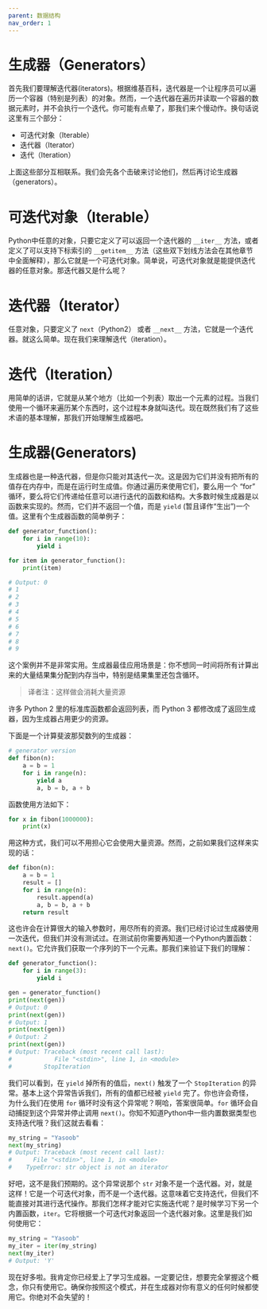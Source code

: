 ```yaml
---
parent: 数据结构
nav_order: 1
---
```



# 生成器（Generators）

首先我们要理解迭代器(iterators)。根据维基百科，迭代器是一个让程序员可以遍历一个容器（特别是列表）的对象。然而，一个迭代器在遍历并读取一个容器的数据元素时，并不会执行一个迭代。你可能有点晕了，那我们来个慢动作。换句话说这里有三个部分：

- 可迭代对象（Iterable）
- 迭代器（Iterator）
- 迭代（Iteration）

上面这些部分互相联系。我们会先各个击破来讨论他们，然后再讨论生成器（generators）。

# 可迭代对象（Iterable）

Python中任意的对象，只要它定义了可以返回一个迭代器的 ```__iter__``` 方法，或者定义了可以支持下标索引的 ```__getitem__``` 方法（这些双下划线方法会在其他章节中全面解释），那么它就是一个可迭代对象。简单说，可迭代对象就是能提供迭代器的任意对象。那迭代器又是什么呢？

# 迭代器（Iterator）

任意对象，只要定义了 ```next```（Python2） 或者 ```__next__``` 方法，它就是一个迭代器。就这么简单。现在我们来理解迭代（iteration）。

# 迭代（Iteration）

用简单的话讲，它就是从某个地方（比如一个列表）取出一个元素的过程。当我们使用一个循环来遍历某个东西时，这个过程本身就叫迭代。现在既然我们有了这些术语的基本理解，那我们开始理解生成器吧。

# 生成器(Generators)

生成器也是一种迭代器，但是你只能对其迭代一次。这是因为它们并没有把所有的值存在内存中，而是在运行时生成值。你通过遍历来使用它们，要么用一个 “for” 循环，要么将它们传递给任意可以进行迭代的函数和结构。大多数时候生成器是以函数来实现的。然而，它们并不返回一个值，而是 ```yield``` (暂且译作“生出”)一个值。这里有个生成器函数的简单例子：

```python
def generator_function():
    for i in range(10):
        yield i

for item in generator_function():
    print(item)

# Output: 0
# 1
# 2
# 3
# 4
# 5
# 6
# 7
# 8
# 9
```

这个案例并不是非常实用。生成器最佳应用场景是：你不想同一时间将所有计算出来的大量结果集分配到内存当中，特别是结果集里还包含循环。

> 译者注：这样做会消耗大量资源

许多 Python 2 里的标准库函数都会返回列表，而 Python 3 都修改成了返回生成器，因为生成器占用更少的资源。  

下面是一个计算斐波那契数列的生成器：

```python
# generator version
def fibon(n):
    a = b = 1
    for i in range(n):
        yield a
        a, b = b, a + b
```

函数使用方法如下：

```python
for x in fibon(1000000):
    print(x)
```

用这种方式，我们可以不用担心它会使用大量资源。然而，之前如果我们这样来实现的话：

```python
def fibon(n):
    a = b = 1
    result = []
    for i in range(n):
        result.append(a)
        a, b = b, a + b
    return result
```

这也许会在计算很大的输入参数时，用尽所有的资源。我们已经讨论过生成器使用一次迭代，但我们并没有测试过。在测试前你需要再知道一个Python内置函数：```next()```。它允许我们获取一个序列的下一个元素。那我们来验证下我们的理解：

```python
def generator_function():
    for i in range(3):
        yield i

gen = generator_function()
print(next(gen))
# Output: 0
print(next(gen))
# Output: 1
print(next(gen))
# Output: 2
print(next(gen))
# Output: Traceback (most recent call last):
#            File "<stdin>", line 1, in <module>
#         StopIteration
```

我们可以看到，在 ```yield``` 掉所有的值后，```next()``` 触发了一个 ```StopIteration``` 的异常。基本上这个异常告诉我们，所有的值都已经被 ```yield``` 完了。你也许会奇怪，为什么我们在使用 ```for``` 循环时没有这个异常呢？啊哈，答案很简单。```for``` 循环会自动捕捉到这个异常并停止调用 ```next()```。你知不知道Python中一些内置数据类型也支持迭代哦？我们这就去看看：

```python
my_string = "Yasoob"
next(my_string)
# Output: Traceback (most recent call last):
#      File "<stdin>", line 1, in <module>
#    TypeError: str object is not an iterator
```

好吧，这不是我们预期的。这个异常说那个 ```str``` 对象不是一个迭代器。对，就是这样！它是一个可迭代对象，而不是一个迭代器。这意味着它支持迭代，但我们不能直接对其进行迭代操作。那我们怎样才能对它实施迭代呢？是时候学习下另一个内置函数，```iter```。它将根据一个可迭代对象返回一个迭代器对象。这里是我们如何使用它：

```python
my_string = "Yasoob"
my_iter = iter(my_string)
next(my_iter)
# Output: 'Y'
```

现在好多啦。我肯定你已经爱上了学习生成器。一定要记住，想要完全掌握这个概念，你只有使用它。确保你按照这个模式，并在生成器对你有意义的任何时候都使用它。你绝对不会失望的！
